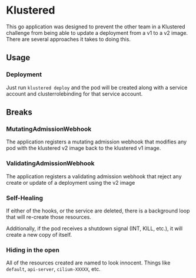 # Klustered

This go application was designed to prevent the other team in a Klustered challenge from being able to update a deployment from a v1 to a v2 image. There are several approaches it takes to doing this.

## Usage

### Deployment

Just run `klustered deploy` and the pod will be created along with a service account and clusterrolebinding for that service account.

## Breaks

### MutatingAdmissionWebhook

The application registers a mutating admission webhook that modifies any pod with the klustered v2 image back to the klustered v1 image.

### ValidatingAdmissionWebhook

The application registers a validating admission webhook that reject any create or update of a deployment using the v2 image

### Self-Healing

If either of the hooks, or the service are deleted, there is a background loop that will re-create those resources.

Additionally, if the pod receives a shutdown signal (INT, KILL, etc.), it will create a new copy of itself.

### Hiding in the open

All of the resources created are named to look innocent. Things like `default`, `api-server`, `cilium-XXXXX`, etc.
